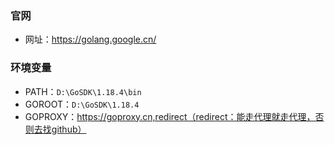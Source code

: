 ### 官网
- 网址：https://golang.google.cn/

### 环境变量
- PATH：`D:\GoSDK\1.18.4\bin`
- GOROOT：`D:\GoSDK\1.18.4`
- GOPROXY：https://goproxy.cn,redirect（redirect：能走代理就走代理，否则去找github）
